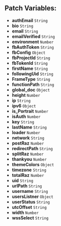 ## Patch Variables:

* __authEmail__ ```String```
* __bio__ ```String```
* __email__ ```String```
* __emailVerified__ ```String```
* __environment__ ```Number```
* __fbAuthToken__ ```String```
* __fbConfig__ ```Object```
* __fbProjectId__ ```String```
* __fbTokenId__ ```String```
* __firstName__ ```String```
* __followingUid__ ```String```
* __FrameType__ ```String```
* __functionPath__ ```String```
* __global_doc__ ```Object```
* __height__ ```Number```
* __ip__ ```String```
* __ipv6__ ```Object```
* __is_Portrait__ ```Number```
* __isAuth__ ```Number```
* __key__ ```String```
* __lastName__ ```String```
* __loader__ ```Number```
* __network__ ```String```
* __postRaz__ ```Number```
* __redirectPath__ ```String```
* __splitRaz__ ```Number```
* __thankyou__ ```Number```
* __themeColors__ ```Object```
* __timezone__ ```String```
* __totalRaz__ ```Number```
* __uid__ ```String```
* __urlPath__ ```String```
* __username__ ```String```
* __usersListner__ ```Object```
* __userStatus__ ```String```
* __utcOffset__ ```String```
* __width__ ```Number```
* __wssSelect__ ```String```

